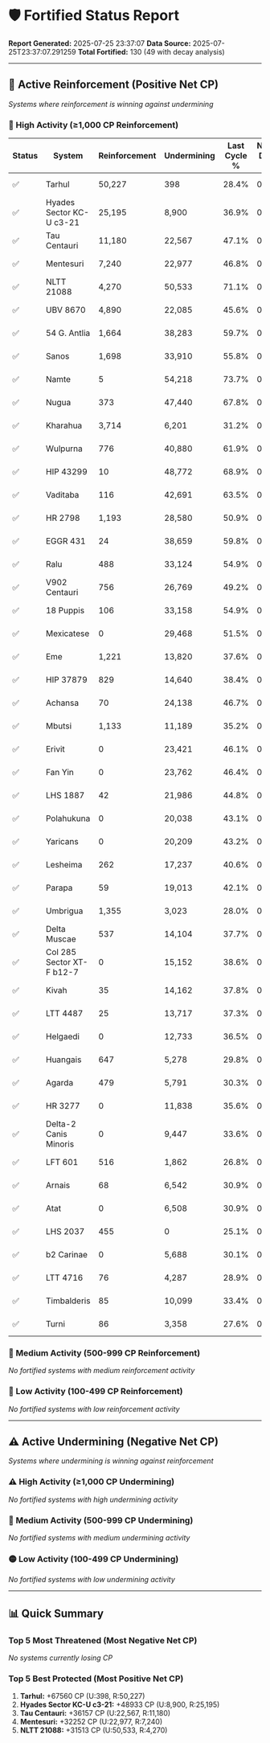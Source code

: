 # 🛡️ Fortified Status Report

**Report Generated:** 2025-07-25 23:37:07
**Data Source:** 2025-07-25T23:37:07.291259
**Total Fortified:** 130 (49 with decay analysis)

---

## 🔵 Active Reinforcement (Positive Net CP)
*Systems where reinforcement is winning against undermining*

### 🔵 High Activity (≥1,000 CP Reinforcement)

| Status | System | Reinforcement | Undermining | Last Cycle % | Natural Decay % | Current Progress % | Current CP | Net CP | Activity |
|--------|--------|---------------|-------------|--------------|-----------------|-------------------|------------|--------|----------|
| ✅ | Tarhul | 50,227 | 398 | 28.4% | 0.18% | 28.3% | 183,950 | +67560 | 🔵 High Reinforcement |
| ✅ | Hyades Sector KC-U c3-21 | 25,195 | 8,900 | 36.9% | 0.28% | 35.5% | 230,750 | +48933 | 🔵 High Reinforcement |
| ✅ | Tau Centauri | 11,180 | 22,567 | 47.1% | 0.38% | 43.6% | 283,400 | +36157 | 🔵 High Reinforcement |
| ✅ | Mentesuri | 7,240 | 22,977 | 46.8% | 0.38% | 43.3% | 281,450 | +32252 | 🔵 High Reinforcement |
| ✅ | NLTT 21088 | 4,270 | 50,533 | 71.1% | 0.58% | 63.3% | 411,450 | +31513 | 🔵 High Reinforcement |
| ✅ | UBV 8670 | 4,890 | 22,085 | 45.6% | 0.38% | 42.2% | 274,300 | +29738 | 🔵 High Reinforcement |
| ✅ | 54 G. Antlia | 1,664 | 38,283 | 59.7% | 0.50% | 53.8% | 349,699 | +27909 | 🔵 High Reinforcement |
| ✅ | Sanos | 1,698 | 33,910 | 55.8% | 0.46% | 50.6% | 328,900 | +27639 | 🔵 High Reinforcement |
| ✅ | Namte | 5 | 54,218 | 73.7% | 0.61% | 65.4% | 425,100 | +27571 | 🔵 High Reinforcement |
| ✅ | Nugua | 373 | 47,440 | 67.8% | 0.56% | 60.5% | 393,250 | +27481 | 🔵 High Reinforcement |
| ✅ | Kharahua | 3,714 | 6,201 | 31.2% | 0.26% | 30.2% | 196,300 | +27243 | 🔵 High Reinforcement |
| ✅ | Wulpurna | 776 | 40,880 | 61.9% | 0.51% | 55.6% | 361,400 | +27242 | 🔵 High Reinforcement |
| ✅ | HIP 43299 | 10 | 48,772 | 68.9% | 0.57% | 61.4% | 399,100 | +27186 | 🔵 High Reinforcement |
| ✅ | Vaditaba | 116 | 42,691 | 63.5% | 0.53% | 56.9% | 369,849 | +26797 | 🔵 High Reinforcement |
| ✅ | HR 2798 | 1,193 | 28,580 | 50.9% | 0.42% | 46.5% | 302,250 | +26624 | 🔵 High Reinforcement |
| ✅ | EGGR 431 | 24 | 38,659 | 59.8% | 0.50% | 53.9% | 350,350 | +26388 | 🔵 High Reinforcement |
| ✅ | Ralu | 488 | 33,124 | 54.9% | 0.46% | 49.8% | 323,700 | +26329 | 🔵 High Reinforcement |
| ✅ | V902 Centauri | 756 | 26,769 | 49.2% | 0.41% | 45.1% | 293,150 | +26054 | 🔵 High Reinforcement |
| ✅ | 18 Puppis | 106 | 33,158 | 54.9% | 0.46% | 49.8% | 323,700 | +25990 | 🔵 High Reinforcement |
| ✅ | Mexicatese | 0 | 29,468 | 51.5% | 0.43% | 47.0% | 305,500 | +25532 | 🔵 High Reinforcement |
| ✅ | Eme | 1,221 | 13,820 | 37.6% | 0.32% | 35.5% | 230,750 | +25400 | 🔵 High Reinforcement |
| ✅ | HIP 37879 | 829 | 14,640 | 38.4% | 0.32% | 36.1% | 234,650 | +25137 | 🔵 High Reinforcement |
| ✅ | Achansa | 70 | 24,138 | 46.7% | 0.39% | 43.0% | 279,500 | +25105 | 🔵 High Reinforcement |
| ✅ | Mbutsi | 1,133 | 11,189 | 35.2% | 0.30% | 33.5% | 217,750 | +25059 | 🔵 High Reinforcement |
| ✅ | Erivit | 0 | 23,421 | 46.1% | 0.39% | 42.5% | 276,250 | +25029 | 🔵 High Reinforcement |
| ✅ | Fan Yin | 0 | 23,762 | 46.4% | 0.39% | 42.7% | 277,550 | +24993 | 🔵 High Reinforcement |
| ✅ | LHS 1887 | 42 | 21,986 | 44.8% | 0.38% | 41.4% | 269,100 | +24905 | 🔵 High Reinforcement |
| ✅ | Polahukuna | 0 | 20,038 | 43.1% | 0.36% | 40.0% | 260,000 | +24769 | 🔵 High Reinforcement |
| ✅ | Yaricans | 0 | 20,209 | 43.2% | 0.36% | 40.1% | 260,650 | +24751 | 🔵 High Reinforcement |
| ✅ | Lesheima | 262 | 17,237 | 40.6% | 0.34% | 37.9% | 246,350 | +24731 | 🔵 High Reinforcement |
| ✅ | Parapa | 59 | 19,013 | 42.1% | 0.35% | 39.2% | 254,800 | +24687 | 🔵 High Reinforcement |
| ✅ | Umbrigua | 1,355 | 3,023 | 28.0% | 0.24% | 27.5% | 178,750 | +24654 | 🔵 High Reinforcement |
| ✅ | Delta Muscae | 537 | 14,104 | 37.7% | 0.32% | 35.5% | 230,750 | +24612 | 🔵 High Reinforcement |
| ✅ | Col 285 Sector XT-F b12-7 | 0 | 15,152 | 38.6% | 0.33% | 36.3% | 235,950 | +24286 | 🔵 High Reinforcement |
| ✅ | Kivah | 35 | 14,162 | 37.8% | 0.32% | 35.6% | 231,400 | +24276 | 🔵 High Reinforcement |
| ✅ | LTT 4487 | 25 | 13,717 | 37.3% | 0.31% | 35.2% | 228,800 | +24148 | 🔵 High Reinforcement |
| ✅ | Helgaedi | 0 | 12,733 | 36.5% | 0.31% | 34.5% | 224,249 | +24085 | 🔵 High Reinforcement |
| ✅ | Huangais | 647 | 5,278 | 29.8% | 0.25% | 29.0% | 188,500 | +24050 | 🔵 High Reinforcement |
| ✅ | Agarda | 479 | 5,791 | 30.3% | 0.26% | 29.4% | 191,100 | +23978 | 🔵 High Reinforcement |
| ✅ | HR 3277 | 0 | 11,838 | 35.6% | 0.30% | 33.8% | 219,699 | +23969 | 🔵 High Reinforcement |
| ✅ | Delta-2 Canis Minoris | 0 | 9,447 | 33.6% | 0.28% | 32.1% | 208,650 | +23867 | 🔵 High Reinforcement |
| ✅ | LFT 601 | 516 | 1,862 | 26.8% | 0.23% | 26.5% | 172,250 | +23710 | 🔵 High Reinforcement |
| ✅ | Arnais | 68 | 6,542 | 30.9% | 0.26% | 29.9% | 194,350 | +23634 | 🔵 High Reinforcement |
| ✅ | Atat | 0 | 6,508 | 30.9% | 0.26% | 29.9% | 194,350 | +23607 | 🔵 High Reinforcement |
| ✅ | LHS 2037 | 455 | 0 | 25.1% | 0.21% | 25.1% | 163,150 | +23488 | 🔵 High Reinforcement |
| ✅ | b2 Carinae | 0 | 5,688 | 30.1% | 0.26% | 29.2% | 189,800 | +23430 | 🔵 High Reinforcement |
| ✅ | LTT 4716 | 76 | 4,287 | 28.9% | 0.25% | 28.2% | 183,299 | +23427 | 🔵 High Reinforcement |
| ✅ | Timbalderis | 85 | 10,099 | 33.4% | 0.28% | 31.8% | 206,700 | +23043 | 🔵 High Reinforcement |
| ✅ | Turni | 86 | 3,358 | 27.6% | 0.24% | 27.1% | 176,150 | +22865 | 🔵 High Reinforcement |

### 🔵 Medium Activity (500-999 CP Reinforcement)

*No fortified systems with medium reinforcement activity*

### 🔵 Low Activity (100-499 CP Reinforcement)

*No fortified systems with low reinforcement activity*


---

## ⚠️ Active Undermining (Negative Net CP)
*Systems where undermining is winning against reinforcement*

### ⚠️ High Activity (≥1,000 CP Undermining)

*No fortified systems with high undermining activity*

### 🔶 Medium Activity (500-999 CP Undermining)

*No fortified systems with medium undermining activity*

### 🟡 Low Activity (100-499 CP Undermining)

*No fortified systems with low undermining activity*


---

## 📊 Quick Summary

### Top 5 Most Threatened (Most Negative Net CP)
*No systems currently losing CP*

### Top 5 Best Protected (Most Positive Net CP)
1. **Tarhul:** +67560 CP (U:398, R:50,227)
2. **Hyades Sector KC-U c3-21:** +48933 CP (U:8,900, R:25,195)
3. **Tau Centauri:** +36157 CP (U:22,567, R:11,180)
4. **Mentesuri:** +32252 CP (U:22,977, R:7,240)
5. **NLTT 21088:** +31513 CP (U:50,533, R:4,270)

